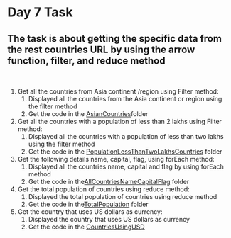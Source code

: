 # Day 7 Task

## **The task is about getting the specific data from the rest countries URL by using the arrow function, filter, and reduce method**
 
1. Get all the countries from Asia continent /region using Filter method:
   1. Displayed all the countries from the Asia continent or region using the filter method
   2. Get the code in the [AsianCountries](./AsianCountries/)folder
2. Get all the countries with a population of less than 2 lakhs using Filter method:
   1. Displayed all the countries with a population of less than two lakhs using the filter method
   2. Get the code in the [PopulationLessThanTwoLakhsCountries](./PopulationLessThanTwoLakhsCountries/) folder
3. Get the following details name, capital, flag, using forEach method:
   1. Displayed all the countries name, capital and flag by using forEach method
   2. Get the code in the[AllCountriesNameCapitalFlag](./AllCountriesNameCapitalFlag/) folder
4. Get the total population of countries using reduce method:
   1. Displayed the total population of countries using reduce method
   2. Get the code in the[TotalPopulation](./TotalPopulation/) folder
5. Get the country that uses US dollars as currency:
   1. Displayed the country that uses US dollars as currency
   2. Get the code in the [CountriesUsingUSD](./CountriesUsingUSD/)
